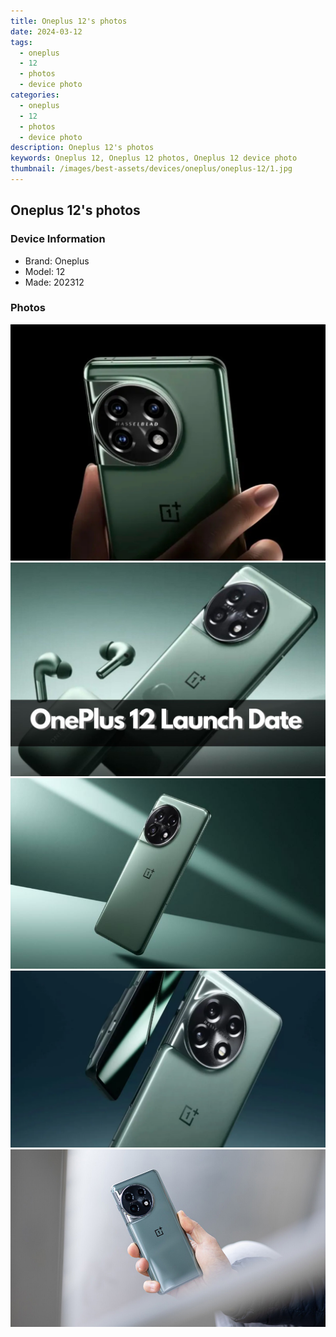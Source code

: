 ```yaml
---
title: Oneplus 12's photos
date: 2024-03-12
tags: 
  - oneplus
  - 12
  - photos
  - device photo
categories: 
  - oneplus
  - 12
  - photos
  - device photo
description: Oneplus 12's photos
keywords: Oneplus 12, Oneplus 12 photos, Oneplus 12 device photo
thumbnail: /images/best-assets/devices/oneplus/oneplus-12/1.jpg
---
```


## Oneplus 12's photos

### Device Information

- Brand: Oneplus
- Model: 12
- Made: 202312

### Photos

![/images/best-assets/devices/oneplus/oneplus-12/1.jpg](/images/best-assets/devices/oneplus/oneplus-12/1.jpg)
![/images/best-assets/devices/oneplus/oneplus-12/2.jpg](/images/best-assets/devices/oneplus/oneplus-12/2.jpg)
![/images/best-assets/devices/oneplus/oneplus-12/3.jpg](/images/best-assets/devices/oneplus/oneplus-12/3.jpg)
![/images/best-assets/devices/oneplus/oneplus-12/4.jpg](/images/best-assets/devices/oneplus/oneplus-12/4.jpg)
![/images/best-assets/devices/oneplus/oneplus-12/5.jpg](/images/best-assets/devices/oneplus/oneplus-12/5.jpg)
